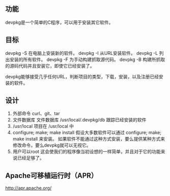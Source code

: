 ## 功能
devpkg是一个简单的C程序，可以用于安装其它软件。

## 目标
devpkg -S
在电脑上安装新的软件。
devpkg -I
从URL安装软件。
devpkg -L
列出安装的所有软件。
devpkg -F
为手动构建抓取源代码。
devpkg -B
构建所抓取的源码代码并且安装它，即使它已经安装了。

devpkg能够接受几乎任何URL，判断项目的类型，下载，安装，以及注册已经安装的软件。

## 设计
1. 外部命令
curl、git、tar
2. 文件数据库
文件数据库 /usr/local/.devpkg/db 跟踪已经安装的软件
3. /usr/local
项目在 /usr/local 中
4. configure; make; make install
假设大多数软件可以通过 configure; make; make install 来安装。
如果软件不能通过这种方式安装，要么提供某种方式来修改命令，要么devpkg就可以无视它。
5. 用户可以root
这会使我们的程序像当初设想的一样简单，并且对于它的功能来说已经足够了。

## Apache可移植运行时（APR）
http://apr.apache.org/